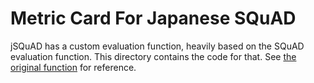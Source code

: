 # Metric Card For Japanese SQuAD

jSQuAD has a custom evaluation function, heavily based on the SQuAD evaluation function. This directory contains the code for that. See [the original function](https://github.com/huggingface/datasets/tree/main/metrics/squad) for reference.
